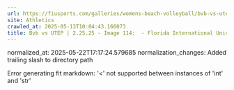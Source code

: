 ```yaml
---
url: https://fiusports.com/galleries/womens-beach-volleyball/bvb-vs-utep-2-25-25/image-114/356/62794/
site: Athletics
crawled_at: 2025-05-13T10:04:43.166073
title: Bvb vs UTEP | 2.25.25 - Image 114:  - Florida International University
---
```

normalized_at: 2025-05-22T17:17:24.579685
normalization_changes: Added trailing slash to directory path

Error generating fit markdown: '<' not supported between instances of 'int' and 'str'